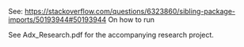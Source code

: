 See:
https://stackoverflow.com/questions/6323860/sibling-package-imports/50193944#50193944
On how to run

See Adx_Research.pdf for the accompanying research project. 
